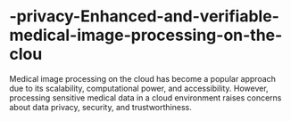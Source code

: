 # -privacy-Enhanced-and-verifiable-medical-image-processing-on-the-clou
 Medical image processing on the cloud has become a popular approach due to its scalability,  computational power, and accessibility. However, processing sensitive medical data in a cloud  environment raises concerns about data privacy, security, and trustworthiness.
